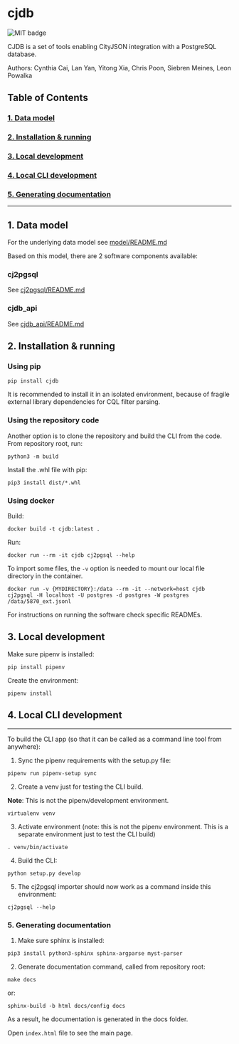 # cjdb
![MIT badge](https://img.shields.io/pypi/l/cjdb)

CJDB is a set of tools enabling CityJSON integration with a PostgreSQL database.

Authors: Cynthia Cai, Lan Yan, Yitong Xia, Chris Poon, Siebren Meines, Leon Powalka

## Table of Contents  
### [1. Data model](#model)
### [2. Installation & running](#install)
### [3. Local development](#local)
### [4. Local CLI development](#cli)
### [5. Generating documentation](#docs)
---
## 1. Data model <a name="model"></a>
For the underlying data model see [model/README.md](model/README.md)

Based on this model, there are 2 software components available:

### cj2pgsql
See [cj2pgsql/README.md](cj2pgsql/README.md)
### cjdb_api
See [cjdb_api/README.md](cjdb_api/README.md)


## 2. Installation & running <a name="install"></a>
### Using pip

```
pip install cjdb
```
It is recommended to install it in an isolated environment, because of fragile external library dependencies for CQL filter parsing.

### Using the repository code
Another option is to clone the repository and build the CLI from the code.
From repository root, run:
```
python3 -m build
```

Install the .whl file with pip:
```
pip3 install dist/*.whl
```

### Using docker
Build:
```
docker build -t cjdb:latest .
```

Run:
```
docker run --rm -it cjdb cj2pgsql --help
```

To import some files, the `-v` option is needed to mount our local file directory in the container.
```
docker run -v {MYDIRECTORY}:/data --rm -it --network=host cjdb cj2pgsql -H localhost -U postgres -d postgres -W postgres /data/5870_ext.jsonl 
```

For instructions on running the software check specific READMEs.


## 3. Local development <a name="local"></a>
Make sure pipenv is installed:
```
pip install pipenv
```
Create the environment:
```
pipenv install
```

## 4. Local CLI development <a name="cli"></a>
---
To build the CLI app (so that it can be called as a command line tool from anywhere):


1. Sync the pipenv requirements with the setup.py file:
```
pipenv run pipenv-setup sync
```

2. Create a venv just for testing the CLI build.

**Note**: This is not the pipenv/development environment.
```
virtualenv venv
```
3. Activate environment (note: this is not the pipenv environment. This is a separate environment just to test the CLI build)
```
. venv/bin/activate

```

4. Build the CLI:
```
python setup.py develop
```

5. The cj2pgsql importer should now work as a command inside this environment:
```
cj2pgsql --help
```

### 5. Generating documentation <a name="docs"></a>
1. Make sure sphinx is installed:
```
pip3 install python3-sphinx sphinx-argparse myst-parser
```

2. Generate documentation command, called from repository root:
```
make docs
```
or:
```
sphinx-build -b html docs/config docs
```

As a result, he documentation is generated in the docs folder. 

Open `index.html` file to see the main page.

